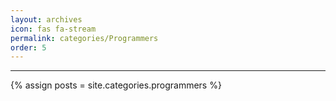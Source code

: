 ```yaml
---
layout: archives
icon: fas fa-stream
permalink: categories/Programmers
order: 5
---
```


***

{% assign posts = site.categories.programmers %}